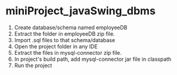 # miniProject_javaSwing_dbms
1. Create database/schema named employeeDB
2. Extract the folder in employeeDB zip file.
3. Import .sql files to that schema/database
4. Open the project folder in any IDE
5. Extract the files in mysql-connector zip file.
6. In project's build path, add mysql-connector jar file in classpath
7. Run the project
